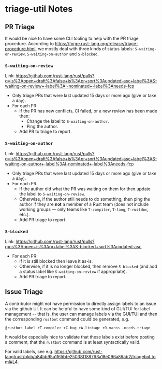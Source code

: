 # triage-util Notes

## PR Triage

It would be nice to have some CLI tooling to help with the PR triage procedure.
According to <https://forge.rust-lang.org/release/triage-procedure.html>, we
mostly deal with three kinds of status labels: `S-waiting-on-review`,
`S-waiting-on-author` and `S-blocked`.

### `S-waiting-on-review`

Link:
<https://github.com/rust-lang/rust/pulls?q=is%3Aopen+draft%3Afalse+is%3Apr+sort%3Aupdated-asc+label%3AS-waiting-on-review+-label%3AI-nominated+-label%3Aneeds-fcp>

- Only triage PRs that were last updated 15 days or more ago (give or take a
  day).
- For each PR:
    - If the PR has new conflicts, CI failed, or a new review has been made
      then:
        - Change the label to `S-waiting-on-author`.
        - Ping the author.
    - Add PR to triage to report.

### `S-waiting-on-author`

Link:
<https://github.com/rust-lang/rust/pulls?q=is%3Aopen+draft%3Afalse+is%3Apr+sort%3Aupdated-asc+label%3AS-waiting-on-author+-label%3AI-nominated+-label%3Aneeds-fcp>

- Only triage PRs that were last updated 15 days or more ago (give or take a
  day).
- For each PR:
    - If the author did what the PR was waiting on them for then update the
      label to `S-waiting-on-review`.
    - Otherwise, if the author still needs to do something, then ping the
      author if they are **not** a member of a Rust team (does not include
      working groups — only teams like `T-compiler`, `T-lang`, `T-rustdoc`,
      etc.).
    - Add PR triage to report.

### `S-blocked`

Link: <https://github.com/rust-lang/rust/pulls?q=is%3Aopen+is%3Apr+label%3AS-blocked+sort%3Aupdated-asc>

- For each PR:
    - If it is still blocked then leave it as-is.
    - Otherwise, if it is no longer blocked, then remove `S-blocked` (and add a
      status label like `S-waiting-on-review` if appropriate).
    - Add PR triage to report.

## Issue Triage

A contributor might not have permission to directly assign labels to an issue
via the github UI. It can be helpful to have some kind of GUI/TUI for label
management -- that is, the user can manage labels via the GUI/TUI and then
the corresponding `rustbot` command could be generated, e.g.

```
@rustbot label +T-compiler +C-bug +A-linkage +O-macos -needs-triage
```

It would be especially nice to validate that these labels exist before posting
a comment, that the `rustbot` command is at least syntactically valid.

For valid labels, see e.g.
<https://github.com/rust-lang/rust/blob/a84bb95a1f65bfe25038f188763a18e096a86ab2/triagebot.toml#L4>.
